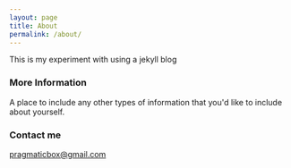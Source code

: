 ```yaml
---
layout: page
title: About
permalink: /about/
---
```


This is my experiment with using a jekyll blog

### More Information

A place to include any other types of information that you'd like to include about yourself.

### Contact me

[pragmaticbox@gmail.com](mailto:pragmaticbox@gmail.com)
